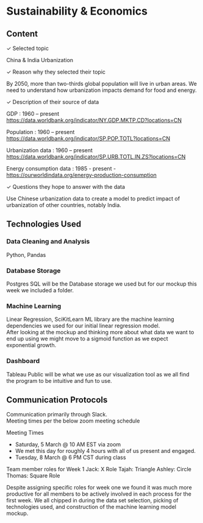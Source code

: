 # Sustainability & Economics

## Content
✓ Selected topic

China & India Urbanization


✓ Reason why they selected their topic

By 2050, more than two-thirds global population will live in urban areas. We need to understand how urbanization impacts demand for food and energy.


✓ Description of their source of data

  GDP : 1960 – present https://data.worldbank.org/indicator/NY.GDP.MKTP.CD?locations=CN

  Population : 1960 – present https://data.worldbank.org/indicator/SP.POP.TOTL?locations=CN

  Urbanization data : 1960 – present https://data.worldbank.org/indicator/SP.URB.TOTL.IN.ZS?locations=CN

  Energy consumption data : 1985 - present -https://ourworldindata.org/energy-production-consumption

✓ Questions they hope to answer with the data

Use Chinese urbanization data to create a model to predict impact of urbanization of other countries, notably India.

## Technologies Used
### Data Cleaning and Analysis
Python, Pandas 

### Database Storage
Postgres SQL will be the Database storage we used but for our mockup this week we included a folder.

### Machine Learning
Linear Regression, 
SciKitLearn ML library are the machine learning dependencies we used for our initial linear regression model.  
After looking at the mockup and thinking more about what data we want to end up using we might move to a sigmoid function as we expect exponential growth.

### Dashboard
Tableau Public will be what we use as our visualization tool as we all find the program to be intuitive and fun to use.

## Communication Protocols 
Communication primarily through Slack.  
Meeting times per the below zoom meeting schedule

Meeting Times 
- Saturday, 5 March @ 10 AM EST via zoom  
- We met this day for roughly 4 hours with all of us present and engaged.
- Tuesday, 8 March @ 6 PM CST during class

Team member roles for Week 1
Jack: X Role
Tajah: Triangle
Ashley: Circle
Thomas: Square Role

Despite assigning specific roles for week one we found it was much more productive for all members to be actively involved in each process for the first week.  We all chipped in during the data set selection, picking of technologies used, and construction of the machine learning model mockup.
